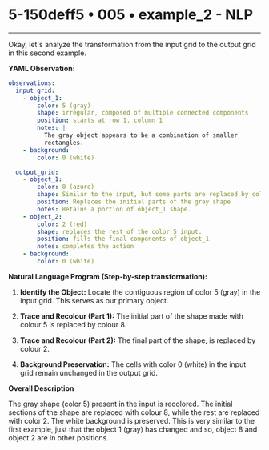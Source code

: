 # 5-150deff5 • 005 • example_2 - NLP

---
Okay, let's analyze the transformation from the input grid to the output grid in this second example.

**YAML Observation:**

```yaml
observations:
  input_grid:
    - object_1:
        color: 5 (gray)
        shape: irregular, composed of multiple connected components
        position: starts at row 1, column 1
        notes: |
          The gray object appears to be a combination of smaller
          rectangles.
    - background:
        color: 0 (white)

  output_grid:
    - object_1:
        color: 8 (azure)
        shape: Similar to the input, but some parts are replaced by color 2
        position: Replaces the initial parts of the gray shape
        notes: Retains a portion of object_1 shape.
    - object_2:
        color: 2 (red)
        shape: replaces the rest of the color 5 input.
        position: fills the final components of object_1.
        notes: completes the action
    - background:
        color: 0 (white)
```

**Natural Language Program (Step-by-step transformation):**

1.  **Identify the Object:** Locate the contiguous region of color 5 (gray) in the input grid. This serves as our primary object.

2.  **Trace and Recolour (Part 1):** The initial part of the shape made with colour 5 is replaced by colour 8.

3.  **Trace and Recolour (Part 2):** The final part of the shape, is replaced by colour 2.

4.  **Background Preservation:** The cells with color 0 (white) in the input grid remain unchanged in the output grid.

**Overall Description**

The gray shape (color 5) present in the input is recolored. The initial sections of the shape are replaced with colour 8, while the rest are replaced with color 2. The white background is preserved. This is very similar to the first example, just that the object 1 (gray) has changed and so, object 8 and object 2 are in other positions.

